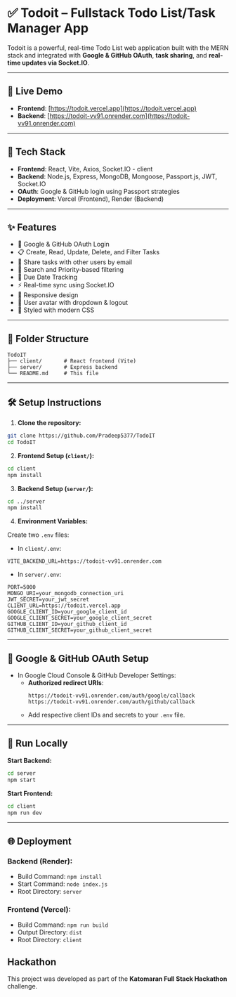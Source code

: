 # ✅ Todoit – Fullstack Todo List/Task Manager App

Todoit is a powerful, real-time Todo List web application built with the MERN stack and integrated with **Google & GitHub OAuth**, **task sharing**, and **real-time updates via Socket.IO**.

---

## 🚀 Live Demo

- **Frontend**: [https://todoit.vercel.app](https://todoit.vercel.app)  
- **Backend**: [https://todoit-vv91.onrender.com](https://todoit-vv91.onrender.com)

---

## 🔧 Tech Stack

- **Frontend**: React, Vite, Axios, Socket.IO - client
- **Backend**: Node.js, Express, MongoDB, Mongoose, Passport.js, JWT, Socket.IO  
- **OAuth**: Google & GitHub login using Passport strategies  
- **Deployment**: Vercel (Frontend), Render (Backend)

---

## ✨ Features

- 🔐 Google & GitHub OAuth Login  
- 📋 Create, Read, Update, Delete, and Filter Tasks  
- 👥 Share tasks with other users by email  
- 🔎 Search and Priority-based filtering  
- 📆 Due Date Tracking  
- ⚡ Real-time sync using Socket.IO  
- 📱 Responsive design  
- 🧑 User avatar with dropdown & logout  
- 🎨 Styled with modern CSS

---

## 📁 Folder Structure

```
TodoIT
├── client/       # React frontend (Vite)
├── server/       # Express backend
└── README.md     # This file
```

---

## 🛠️ Setup Instructions

1. **Clone the repository:**

```bash
git clone https://github.com/Pradeep5377/TodoIT
cd TodoIT
```

2. **Frontend Setup (`client/`):**

```bash
cd client
npm install
```

3. **Backend Setup (`server/`):**

```bash
cd ../server
npm install
```

4. **Environment Variables:**

Create two `.env` files:

- In `client/.env`:
```env
VITE_BACKEND_URL=https://todoit-vv91.onrender.com
```

- In `server/.env`:
```env
PORT=5000
MONGO_URI=your_mongodb_connection_uri
JWT_SECRET=your_jwt_secret
CLIENT_URL=https://todoit.vercel.app
GOOGLE_CLIENT_ID=your_google_client_id
GOOGLE_CLIENT_SECRET=your_google_client_secret
GITHUB_CLIENT_ID=your_github_client_id
GITHUB_CLIENT_SECRET=your_github_client_secret
```

---

## 🔐 Google & GitHub OAuth Setup

- In Google Cloud Console & GitHub Developer Settings:
  - **Authorized redirect URIs**:
    ```
    https://todoit-vv91.onrender.com/auth/google/callback
    https://todoit-vv91.onrender.com/auth/github/callback
    ```
  - Add respective client IDs and secrets to your `.env` file.

---

## 🧪 Run Locally

**Start Backend:**

```bash
cd server
npm start
```

**Start Frontend:**

```bash
cd client
npm run dev
```

---

## 🌐 Deployment

### Backend (Render):
- Build Command: `npm install`
- Start Command: `node index.js`
- Root Directory: `server`

### Frontend (Vercel):
- Build Command: `npm run build`
- Output Directory: `dist`
- Root Directory: `client`


## Hackathon

This project was developed as part of the **Katomaran Full Stack Hackathon** challenge. 

